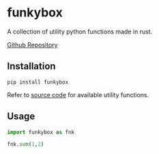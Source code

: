 # funkybox
A collection of utility python functions made in rust.

[Github Repository](https://github.com/whatevergeek/funkybox)

## Installation
```shell
pip install funkybox
```

Refer to [source code](https://github.com/whatevergeek/funkybox/blob/master/src/lib.rs) for available utility functions.

## Usage
```python
import funkybox as fnk

fnk.sum(1,2)
```

